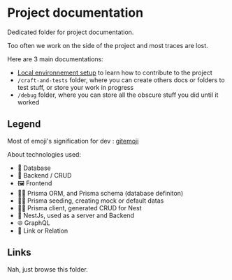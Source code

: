 # Project documentation

Dedicated folder for project documentation.

Too often we work on the side of the project and most traces are lost.

Here are 3 main documentations:

- [Local environnement setup](./local-environnement-setup.md) to learn how to contribute to the project
- `/craft-and-tests` folder, where you can create others docs or folders to test stuff, or store your work in progress
- `/debug` folder, where you can store all the obscure stuff you did until it worked

## Legend

Most of emoji's signification for dev : [gitemoji](https://gitmoji.dev/)

About technologies used:

- 💾 Database
- 🚦 Backend / CRUD
- 🖼️ Frontend
- 💎💾 Prisma ORM, and Prisma schema (database definiton)
- 💎🌱 Prisma seeding, creating mock or default datas
- 💎🛒 Prisma client, generated CRUD for Nest
- 🐯 NestJs, used as a server and Backend
- 🌐 GraphQL
- 🔗 Link or Relation

## Links

Nah, just browse this folder.

